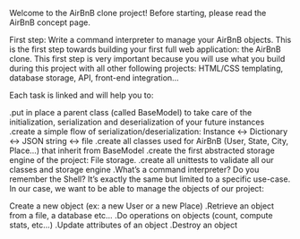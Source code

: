 Welcome to the AirBnB clone project!
Before starting, please read the AirBnB concept page.

First step: Write a command interpreter to manage your AirBnB objects.
This is the first step towards building your first full web application: the AirBnB clone. This first step is very important because you will use what you build during this project with all other following projects: HTML/CSS templating, database storage, API, front-end integration…

Each task is linked and will help you to:

.put in place a parent class (called BaseModel) to take care of the initialization, serialization and deserialization of your future instances
.create a simple flow of serialization/deserialization: Instance <-> Dictionary <-> JSON string <-> file
.create all classes used for AirBnB (User, State, City, Place…) that inherit from BaseModel
.create the first abstracted storage engine of the project: File storage.
.create all unittests to validate all our classes and storage engine
.What’s a command interpreter?
Do you remember the Shell? It’s exactly the same but limited to a specific use-case. In our case, we want to be able to manage the objects of our project:

Create a new object (ex: a new User or a new Place)
.Retrieve an object from a file, a database etc…
.Do operations on objects (count, compute stats, etc…)
.Update attributes of an object
.Destroy an object
